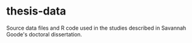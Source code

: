 # thesis-data
Source data files and R code used in the studies described in Savannah Goode's doctoral dissertation.
